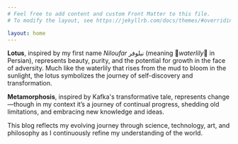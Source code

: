 ```yaml
---
# Feel free to add content and custom Front Matter to this file.
# To modify the layout, see https://jekyllrb.com/docs/themes/#overriding-theme-defaults

layout: home
---
```


**Lotus**, inspired by my first name *Niloufar* نیلوفر (meaning :lotus:*waterlily*:lotus: in Persian), represents beauty, purity, and the potential for growth in the face of adversity. Much like the waterlily that rises from the mud to bloom in the sunlight, the lotus symbolizes the journey of self-discovery and transformation. 

**Metamorphosis**, inspired by Kafka's transformative tale, represents change—though in my context it’s a journey of continual progress, shedding old limitations, and embracing new knowledge and ideas.

This blog reflects my evolving journey through science, technology, art, and philosophy as I continuously refine my understanding of the world.

